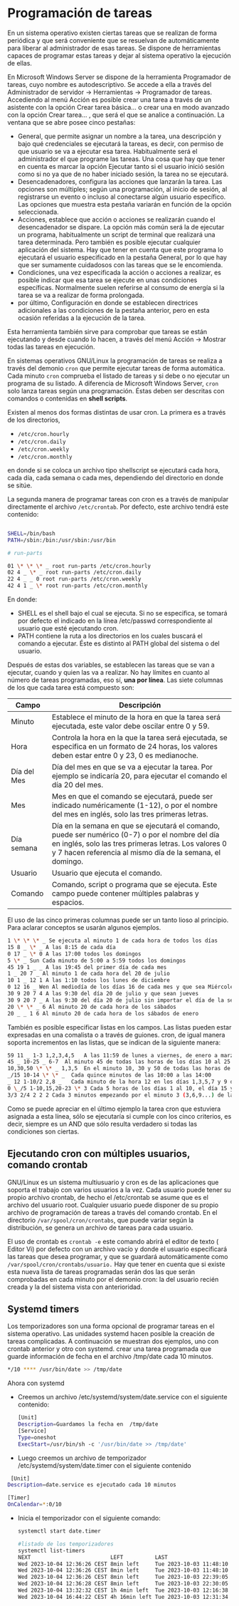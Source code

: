 # Programación de tareas

En un sistema operativo existen ciertas tareas que se realizan de forma periódica y que será conveniente que se resuelvan de automáticamente para liberar al administrador de esas tareas. Se dispone de herramientas capaces de programar estas tareas y dejar al sistema operativo la ejecución de ellas.

En Microsoft Windows Server se dispone de la herramienta Programador de tareas, cuyo nombre es autodescriptivo. Se accede a ella a través del <span class="menu">Administrador de servidor</span> → <span class="menu">Herramientas</span> → <span class="menu">Programador de tareas</span>. Accediendo al menú <span class="menu">Acción</span> es posible crear una tarea a través de un asistente con la opción <span class="menu">Crear tarea básica… </span> o crear una en modo avanzado con la opción <span class="menu">Crear tarea…</span> , que será el que se analice a continuación. La ventana que se abre posee cinco pestañas:

- <span class="menu">General</span>, que permite asignar un nombre a la tarea, una descripción y bajo qué credenciales se ejecutará la tareas, es decir, con permiso de que usuario se va a ejecutar esa tarea. Habitualmente será el administrador el que programe las tareas. Una cosa que hay que tener en cuenta es marcar la opción Ejecutar tanto si el usuario inició sesión como si no ya que de no haber iniciado sesión, la tarea no se ejecutará.
- <span class="menu">Desencadenadores</span>, configura las acciones que lanzarán la tarea. Las opciones son múltiples; según una programación, al inicio de sesión, al registrarse un evento o incluso al conectarse algún usuario específico. Las opciones que muestra esta pestaña variarán en función de la opción seleccionada.
- <span class="menu">Acciones</span>, establece que acción o acciones se realizarán cuando el desencadenador se dispare. La opción más común será la de ejecutar un programa, habitualmente un script de terminal que realizará una tarea determinada. Pero también es posible ejecutar cualquier aplicación del sistema. Hay que tener en cuenta que este programa lo ejecutará el usuario especificado en la pestaña General, por lo que hay que ser sumamente cuidadosos con las tareas que se le encomienda.
- <span class="menu">Condiciones</span>, una vez especificada la acción o acciones a realizar, es posible indicar que esa tarea se ejecute en unas condiciones específicas. Normalmente suelen referirse al consumo de energía si la tarea se va a realizar de forma prolongada.
- por último, <span class="menu">Configuración</span> en donde se establecen directrices adicionales a las condiciones de la pestaña anterior, pero en esta ocasión referidas a la ejecución de la tarea.

Esta herramienta también sirve para comprobar que tareas se están ejecutando y desde cuando lo hacen, a través del menú <span class="menu">Acción</span> → <span class="menu">Mostrar</span> todas las tareas en ejecución.

En sistemas operativos GNU/Linux la programación de tareas se realiza a través del demonio `cron` que permite ejecutar tareas de forma automática. Cada minuto `cron` comprueba el listado de tareas y si debe o no ejecutar un programa de su listado. A diferencia de Microsoft Windows Server, `cron` solo lanza tareas según una programación. Éstas deben ser descritas con comandos o contenidas en **shell scripts**.

Existen al menos dos formas distintas de usar cron. La primera es a través de los directorios,

- `/etc/cron.hourly`
- `/etc/cron.daily`
- `/etc/cron.weekly`
- `/etc/cron.monthly`

en donde si se coloca un archivo tipo shellscript se ejecutará cada hora, cada día, cada semana o cada mes, dependiendo del directorio en donde se sitúe.

La segunda manera de programar tareas con cron es a través de manipular directamente el archivo `/etc/crontab`. Por defecto, este archivo tendrá este contenido:

```bash title="Fichero de configuración de cron"

SHELL=/bin/bash
PATH=/sbin:/bin:/usr/sbin:/usr/bin

# run-parts

01 \* \* \* _ root run-parts /etc/cron.hourly
02 4 _ \* _ root run-parts /etc/cron.daily
22 4 _ _ 0 root run-parts /etc/cron.weekly
42 4 1 _ \* root run-parts /etc/cron.monthly

```

En donde:

- SHELL es el shell bajo el cual se ejecuta. Si no se especifica, se tomará por defecto el indicado en la línea /etc/passwd correspondiente al usuario que esté ejecutando cron.
- PATH contiene la ruta a los directorios en los cuales buscará el comando a ejecutar. Éste es distinto al PATH global del sistema o del usuario.

Después de estas dos variables, se establecen las tareas que se van a ejecutar, cuando y quien las va a realizar. No hay límites en cuanto al número de tareas programadas, eso sí, **una por línea**. Las siete columnas de los que cada tarea está compuesto son:

| Campo       | Descripción                                                                                                                                                                                                           |
| ----------- | --------------------------------------------------------------------------------------------------------------------------------------------------------------------------------------------------------------------- |
| Minuto      | Establece el minuto de la hora en que la tarea será ejecutada, este valor debe oscilar entre 0 y 59.                                                                                                                  |
| Hora        | Controla la hora en la que la tarea será ejecutada, se especifica en un formato de 24 horas, los valores deben estar entre 0 y 23, 0 es medianoche.                                                                   |
| Día del Mes | Día del mes en que se va a ejecutar la tarea. Por ejemplo se indicaría 20, para ejecutar el comando el día 20 del mes.                                                                                                |
| Mes         | Mes en que el comando se ejecutará, puede ser indicado numéricamente (1-12), o por el nombre del mes en inglés, solo las tres primeras letras.                                                                        |
| Día semana  | Día en la semana en que se ejecutará el comando, puede ser numérico (0-7) o por el nombre del día en inglés, solo las tres primeras letras. Los valores 0 y 7 hacen referencia al mismo día de la semana, el domingo. |
| Usuario     | Usuario que ejecuta el comando.                                                                                                                                                                                       |
| Comando     | Comando, script o programa que se ejecuta. Este campo puede contener múltiples palabras y espacios.                                                                                                                   |

El uso de las cinco primeras columnas puede ser un tanto lioso al principio. Para aclarar conceptos se usarán algunos ejemplos.

```bash title="Ejemplos de momentos de ejecución"
1 \* \* \* _ Se ejecuta al minuto 1 de cada hora de todos los días
15 8 _ \* _ A las 8:15 de cada día
0 17 _ \* 0 A las 17:00 todos los domingos
5 \* _ Sun Cada minuto de 5:00 a 5:59 todos los domingos
45 19 1 _ _ A las 19:45 del primer día de cada mes
1 _ 20 7 _ Al minuto 1 de cada hora del 20 de julio
10 1 _ 12 1 A las 1:10 todos los lunes de diciembre
0 12 16 _ Wen Al mediodía de los días 16 de cada mes y que sea Miércoles
30 9 20 7 4 A las 9:30 del día 20 de julio y que sean jueves
30 9 20 7 _ A las 9:30 del día 20 de julio sin importar el día de la semana
20 \* \* _ 6 Al minuto 20 de cada hora de los sábados
20 _ _ 1 6 Al minuto 20 de cada hora de los sábados de enero

```

También es posible especificar listas en los campos. Las listas pueden estar expresadas en una comalista o a través de guiones. cron, de igual manera soporta incrementos en las listas, que se indican de la siguiente manera:

```bash title="Ejemplos de momentos de ejecución"
59 11 _ 1-3 1,2,3,4,5   A las 11:59 de lunes a viernes, de enero a marzo
45 _ 10-25 _ 6-7  Al minuto 45 de todas las horas de los días 10 al 25 de todos los meses del día los sábados o domingos
10,30,50 \* \* _ 1,3,5  En el minuto 10, 30 y 50 de todas las horas de los días lunes, miércoles y viernes
_/15 10-14 \* \* _  Cada quince minutos de las 10:00 a las 14:00
_ 12 1-10/2 2,8 _   Cada minuto de la hora 12 en los días 1,3,5,7 y 9 de febrero y agosto. (el incremento en el tercer campo es de 2 y comienza a partir de 1)
0 \_/5 1-10,15,20-23 \* 3 Cada 5 horas de los días 1 al 10, el día 15 y del día 20 al 23 de cada mes y que el día sea miércoles
3/3 2/4 2 2 2 Cada 3 minutos empezando por el minuto 3 (3,6,9...) de las horas 2, 6, 10, 14, 18 y 22 (cada 4 horas empezando en la hora 2) del día 2 de febrero y que sea martes
```

Como se puede apreciar en el último ejemplo la tarea cron que estuviera asignada a esta línea, sólo se ejecutaría si cumple con los cinco criterios, es decir, siempre es un AND que sólo resulta verdadero si todas las condiciones son ciertas.

## Ejecutando cron con múltiples usuarios, comando crontab

GNU/Linux es un sistema multiusuario y cron es de las aplicaciones que soporta el trabajo con varios usuarios a la vez. Cada usuario puede tener su propio archivo crontab, de hecho el /etc/crontab se asume que es el archivo del usuario root. Cualquier usuario puede disponer de su propio archivo de programación de tareas a través del comando crontab. En el directorio `/var/spool/cron/crontabs`, que puede variar según la distribución, se genera un archivo de tareas para cada usuario.

El uso de crontab es `crontab -e` este comando abrirá el editor de texto ( Editor Vi) por defecto con un archivo vacío y donde el usuario especificará las tareas que desea programar, y que se guardará automáticamente como `/var/spool/cron/crontabs/usuario.` Hay que tener en cuenta que si existe esta nueva lista de tareas programadas serán dos las que serán comprobadas en cada minuto por el demonio cron: la del usuario recién creada y la del sistema vista con anterioridad.

## Systemd timers

Los temporizadores son una forma opcional de programar tareas en el sistema operativo.
Las unidades systemd hacen posible la creación de tareas complicadas.
A continuación se muestran dos ejemplos, uno con crontab anterior y otro con systemd.
crear una tarea programada que guarde información de fecha en el archivo /tmp/date cada 10 minutos.

```bash title="Ejemplo con crontab"
*/10 **** /usr/bin/date >> /tmp/date

```

Ahora con systemd

- Creemos un archivo /etc/systemd/system/date.service con el siguiente contenido:

  ```bash title="Contenido del servicio"
  [Unit]
  Description=Guardamos la fecha en  /tmp/date
  [Service]
  Type=oneshot
  ExecStart=/usr/bin/sh -c '/usr/bin/date >> /tmp/date'
  ```

- Luego creemos un archivo de temporizador /etc/systemd/system/date.timer con el siguiente contenido

```bash title="Contenido del temporizador"
 [Unit]
Description=date.service es ejecutado cada 10 minutos

[Timer]
OnCalendar=*:0/10
```

- Inicia el temporizador con el siguiente comando:

  ```bash title="Comando para iniciar el temporizador"
  systemctl start date.timer

  #listado de los temporizadores
  systemctl list-timers
  NEXT                         LEFT          LAST                         PASSED       UNIT                         ACTIVATES
  Wed 2023-10-04 12:36:26 CEST 8min left     Tue 2023-10-03 11:48:10 CEST 24h ago      logrotate.timer              logrotate.service
  Wed 2023-10-04 12:36:26 CEST 8min left     Tue 2023-10-03 11:48:10 CEST 24h ago      man-db.timer                 man-db.service
  Wed 2023-10-04 12:36:26 CEST 8min left     Tue 2023-10-03 22:39:05 CEST 13h ago      phpsessionclean.timer        phpsessionclean.service
  Wed 2023-10-04 12:36:28 CEST 8min left     Tue 2023-10-03 22:30:05 CEST 13h ago      anacron.timer                anacron.service
  Wed 2023-10-04 13:32:32 CEST 1h 4min left  Tue 2023-10-03 12:16:38 CEST 24h ago      apt-daily-upgrade.timer      apt-daily-upgrade.service
  Wed 2023-10-04 16:44:22 CEST 4h 16min left Tue 2023-10-03 12:31:34 CEST 23h ago      motd-news.timer              motd-news.service
  ```
